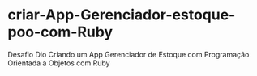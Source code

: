 # criar-App-Gerenciador-estoque-poo-com-Ruby
Desafio Dio  Criando um App Gerenciador de Estoque com Programação Orientada a Objetos com Ruby

